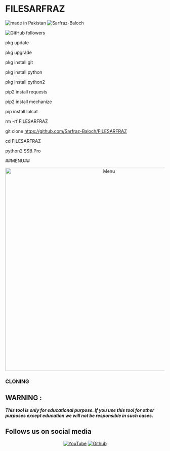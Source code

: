 # FILESARFRAZ


![made in Pakistan](https://img.shields.io/badge/MADE%20IN%20-PAKISTAN-green?style=for-the-badge&logo=appveyor)
![Sarfraz-Baloch](https://img.shields.io/badge/Sarfraz%20-Baloch-green?style=for-the-badge&logo=appveyor)
 
![GitHub followers](https://img.shields.io/github/followers/Sarfraz-Baloch?style=for-the-badge)

pkg update

pkg upgrade

pkg install git

pkg install python

pkg install python2 

pip2 install requests

pip2 install mechanize

pip install lolcat

rm -rf FILESARFRAZ

git clone https://github.com/Sarfraz-Baloch/FILESARFRAZ

cd FILESARFRAZ

python2 SSB.Pro


##MENU##


<p align="center">
 <img src="https://github.com/Sarfraz-Baloch/FILESARFRAZ/blob/main/Screenshot_20210622-103402.jpg" width="640" title="Menu" alt="Menu">
 

### CLONING ###


## WARNING : 
***This tool is only for educational purpose. If you use this tool for other purposes except education we will not be responsible in such cases.***
## Follows us on social media
<p align="center">
<a href="https://youtube.com/channel/UCg5PqZRoQx6ZhuH5JBmgSFA"><img title="YouTube" src="https://img.shields.io/badge/YouTube-red?style=for-the-badge&logo=YouTube"></a>
<a href="https://github.com/Sarfraz-Baloch"><img title="Github" src="https://img.shields.io/badge/Github-Sarfraz-Baloch--blue?style=for-the-badge&logo=github"></a>
 
